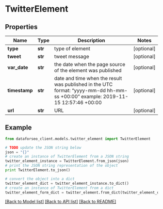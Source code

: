 # TwitterElement


## Properties

Name | Type | Description | Notes
------------ | ------------- | ------------- | -------------
**type** | **str** | type of element | [optional] 
**tweet** | **str** | tweet message | [optional] 
**var_date** | **str** | the date when the page source of the element was published | [optional] 
**timestamp** | **str** | date and time when the result was published in the UTC format: “yyyy-mm-dd hh-mm-ss +00:00” example: 2019-11-15 12:57:46 +00:00 | [optional] 
**url** | **str** | URL | [optional] 

## Example

```python
from dataforseo_client.models.twitter_element import TwitterElement

# TODO update the JSON string below
json = "{}"
# create an instance of TwitterElement from a JSON string
twitter_element_instance = TwitterElement.from_json(json)
# print the JSON string representation of the object
print TwitterElement.to_json()

# convert the object into a dict
twitter_element_dict = twitter_element_instance.to_dict()
# create an instance of TwitterElement from a dict
twitter_element_form_dict = twitter_element.from_dict(twitter_element_dict)
```
[[Back to Model list]](../README.md#documentation-for-models) [[Back to API list]](../README.md#documentation-for-api-endpoints) [[Back to README]](../README.md)


